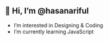 ## 👋 Hi, I’m @hasanariful
-  I’m interested in Designing & Coding
-  I’m currently learning JavaScript





<!---
hasanariful/hasanariful is a ✨ special ✨ repository because its `README.md` (this file) appears on your GitHub profile.
You can click the Preview link to take a look at your changes.
--->
